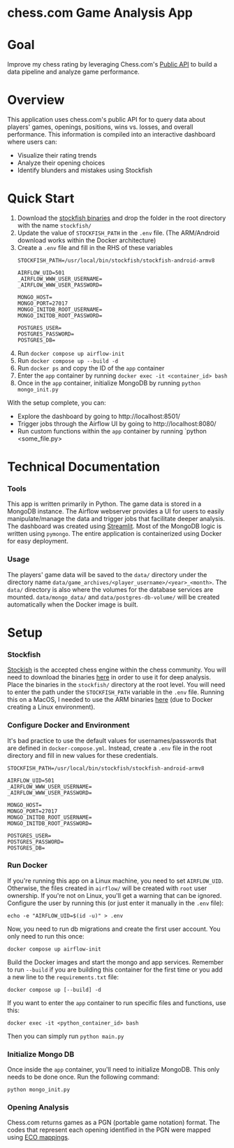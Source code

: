# chess.com Game Analysis App
# Goal
Improve my chess rating by leveraging Chess.com's [Public API](https://www.chess.com/news/view/published-data-api) to build a data pipeline and analyze game performance.

# Overview
This application uses chess.com's public API for to query data about players' games, openings, positions, wins vs. losses, and overall performance. This information is compiled into an interactive dashboard where users can:
*   Visualize their rating trends
*   Analyze their opening choices
*   Identify blunders and mistakes using Stockfish

# Quick Start
1. Download the [stockfish binaries](https://stockfishchess.org/download/) and drop the folder in the root directory with the name `stockfish/`
2. Update the value of `STOCKFISH_PATH` in the `.env` file. (The ARM/Android download works within the Docker architecture)
3. Create a `.env` file and fill in the RHS of these variables
    ```
    STOCKFISH_PATH=/usr/local/bin/stockfish/stockfish-android-armv8

    AIRFLOW_UID=501 
    _AIRFLOW_WWW_USER_USERNAME=
    _AIRFLOW_WWW_USER_PASSWORD=

    MONGO_HOST=
    MONGO_PORT=27017
    MONGO_INITDB_ROOT_USERNAME=
    MONGO_INITDB_ROOT_PASSWORD=

    POSTGRES_USER=
    POSTGRES_PASSWORD=
    POSTGRES_DB=
    ```
4. Run `docker compose up airflow-init`
5. Run `docker compose up --build -d`
6. Run `docker ps` and copy the ID of the `app` container
7. Enter the `app` container by running `docker exec -it <container_id> bash`
8. Once in the `app` container, initialize MongoDB by running `python mongo_init.py`

With the setup complete, you can:
* Explore the dashboard by going to http://localhost:8501/
* Trigger jobs through the Airflow UI by going to http://localhost:8080/
* Run custom functions within the `app` container by running `python <some_file.py>


# Technical Documentation
### Tools
This app is written primarily in Python. The game data is stored in a MongoDB instance. The Airflow webserver provides a UI for users to easily manipulate/manage the data and trigger jobs that facilitate deeper analysis. The dashboard was created using [Streamlit](https://streamlit.io/). Most of the MongoDB logic is written using `pymongo`. The entire application is containerized using Docker for easy deployment.

### Usage
The players' game data will be saved to the `data/` directory under the directory name `data/game_archives/<player_username>/<year>_<month>`. The `data/` directory is also where the volumes for the database services are mounted. `data/mongo_data/` and `data/postgres-db-volume/` will be created automatically when the Docker image is built.

# Setup

### Stockfish
[Stockish](https://stockfishchess.org/) is the accepted chess engine within the chess community. You will need to download the binaries [here](https://stockfishchess.org/download/) in order to use it for deep analysis. Place the binaries in the `stockfish/` directory at the root level. You will need to enter the path under the `STOCKFISH_PATH` variable in the `.env` file. Running this on a MacOS, I needed to use the ARM binaries [here](https://stockfishchess.org/download/arm/) (due to Docker creating a Linux environment).

### Configure Docker and Environment
It's bad practice to use the default values for usernames/passwords that are defined in `docker-compose.yml`. Instead, create a `.env` file in the root directory and fill in new values for these credentials.
```
STOCKFISH_PATH=/usr/local/bin/stockfish/stockfish-android-armv8

AIRFLOW_UID=501
_AIRFLOW_WWW_USER_USERNAME=
_AIRFLOW_WWW_USER_PASSWORD=

MONGO_HOST=
MONGO_PORT=27017
MONGO_INITDB_ROOT_USERNAME=
MONGO_INITDB_ROOT_PASSWORD=

POSTGRES_USER=
POSTGRES_PASSWORD=
POSTGRES_DB=
```


### Run Docker
If you're running this app on a Linux machine, you need to set `AIRFLOW_UID`. Otherwise, the files created in `airflow/` will be created with `root` user ownership. If you're not on Linux, you'll get a warning that can be ignored. Configure the user by running this (or just enter it manually in the `.env` file):
```
echo -e "AIRFLOW_UID=$(id -u)" > .env
```

Now, you need to run db migrations and create the first user account. You only need to run this once:
```
docker compose up airflow-init
```

Build the Docker images and start the mongo and app services. Remember to run `--build` if you are building this container for the first time or you add a new line to the `requirements.txt` file:
```
docker compose up [--build] -d
```

If you want to enter the `app` container to run specific files and functions, use this:
```
docker exec -it <python_container_id> bash
```
Then you can simply run `python main.py`

### Initialize Mongo DB
Once inside the `app` container, you'll need to initialize MongoDB. This only needs to be done once. Run the following command:
```
python mongo_init.py
```

### Opening Analysis
Chess.com returns games as a PGN (portable game notation) format. The codes that represent each opening identified in the PGN were mapped using [ECO mappings](https://www.365chess.com/eco.php). 
